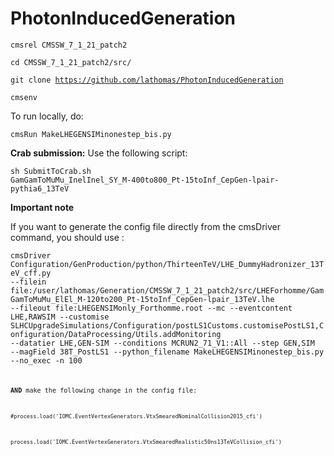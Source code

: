 # PhotonInducedGeneration

<code>cmsrel  CMSSW_7_1_21_patch2</code>

<code>cd CMSSW_7_1_21_patch2/src/</code>

<code>git clone https://github.com/lathomas/PhotonInducedGeneration</code>

<code>cmsenv</code>

To run locally, do: 

<code>cmsRun MakeLHEGENSIMinonestep_bis.py</code>


<b>Crab submission:</b> 
Use the following script:

<code>sh SubmitToCrab.sh  GamGamToMuMu_InelInel_SY_M-400to800_Pt-15toInf_CepGen-lpair-pythia6_13TeV</code>


<b>Important note</b> 

If you want to generate the config file directly from the cmsDriver command, you should use :

<code>cmsDriver Configuration/GenProduction/python/ThirteenTeV/LHE_DummyHadronizer_13TeV_cff.py --filein file:/user/lathomas/Generation/CMSSW_7_1_21_patch2/src/LHEForhomme/GamGamToMuMu_ElEl_M-120to200_Pt-15toInf_CepGen-lpair_13TeV.lhe --fileout file:LHEGENSIMonly_Forthomme.root --mc --eventcontent LHE,RAWSIM --customise SLHCUpgradeSimulations/Configuration/postLS1Customs.customisePostLS1,Configuration/DataProcessing/Utils.addMonitoring --datatier LHE,GEN-SIM --conditions MCRUN2_71_V1::All --step GEN,SIM --magField 38T_PostLS1 --python_filename MakeLHEGENSIMinonestep_bis.py --no_exec -n 100 <code>

<b>AND</b> make the following change in the config file:

<code>#process.load('IOMC.EventVertexGenerators.VtxSmearedNominalCollision2015_cfi')</code>

<code>process.load('IOMC.EventVertexGenerators.VtxSmearedRealistic50ns13TeVCollision_cfi')</code>



